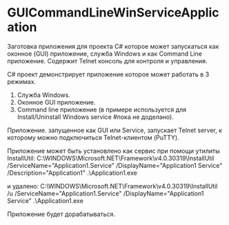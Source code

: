 # GUICommandLineWinServiceApplication
Заготовка приложения для проекта C# которое может запускаться как оконное (GUI) приложение, служба Windows и как Command Line приложение. Содержит Telnet консоль для контроля и управления.

C# проект демонстрирует приложение которое может работать в 3 режимах.
1. Служба Windows.
2. Оконное GUI приложение.
3. Command line приложение (в примере используется для Install/Uninstall Windows service #пока не доделано).

Приложение. запущенное как GUI или Service, запускает Telnet server, к которому можно подключиться Telnet-клиентом (PuTTY).

Приложение может быть установлено как сервис при помощи утилиты InstallUtil:
C:\WINDOWS\Microsoft.NET\Framework\v4.0.30319\InstallUtil /ServiceName="Application1.Service" /DisplayName="Application1 Service" /Description="Application1" .\Application1.exe

и удалено:
C:\WINDOWS\Microsoft.NET\Framework\v4.0.30319\InstallUtil /u /ServiceName="Application1.Service" /DisplayName="Application1 Service" .\Application1.exe

Приложение будет дорабатываться.
